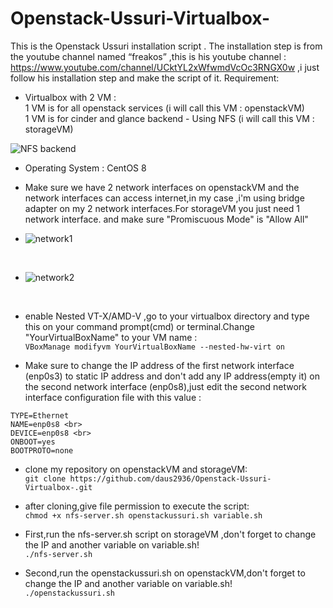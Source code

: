 # Openstack-Ussuri-Virtualbox-

This is the Openstack Ussuri installation script . The installation step is from the youtube channel named “freakos” ,this is his youtube channel : https://www.youtube.com/channel/UCktYL2xWfwmdVcOc3RNGX0w ,i just follow his installation step and make the script of it.
Requirement: <br />
- Virtualbox with 2 VM : <br />
1 VM is for all openstack services (i will call this VM : openstackVM) <br />
1 VM is for cinder and glance backend - Using NFS (i will call this VM : storageVM) <br />

![NFS backend](https://user-images.githubusercontent.com/55316038/110206473-71970a80-7eb0-11eb-81d9-849714a1da74.PNG) <br />

- Operating System : CentOS 8 <br />

- Make sure we have 2 network interfaces on openstackVM and the network interfaces can access internet,in my case ,i'm using bridge adapter on my 2 network interfaces.For storageVM you just need 1 network interface.
and make sure "Promiscuous Mode" is "Allow All"<br />
- ![network1](https://user-images.githubusercontent.com/55316038/110206769-5200e180-7eb2-11eb-882c-6b06768f7bcc.PNG)<br />
<br />

- ![network2](https://user-images.githubusercontent.com/55316038/110207509-81b1e880-7eb6-11eb-9945-2f8a7ad2bcbc.PNG)<br />
<br />

- enable Nested VT-X/AMD-V ,go to your virtualbox directory and type this on your command prompt(cmd) or terminal.Change "YourVirtualBoxName" to your VM name : <br />
`VBoxManage modifyvm YourVirtualBoxName --nested-hw-virt on` <br />

- Make sure to change the IP address of the first network interface (enp0s3) to static IP address and don't add any IP address(empty it) on the second network interface (enp0s8),just edit the second network interface configuration file with this value : <br />
```
TYPE=Ethernet 
NAME=enp0s8 <br>
DEVICE=enp0s8 <br>
ONBOOT=yes 
BOOTPROTO=none
```

- clone my repository on openstackVM and storageVM: <br />
`git clone https://github.com/daus2936/Openstack-Ussuri-Virtualbox-.git` <br />

- after cloning,give file permission to execute the script: <br />
`chmod +x nfs-server.sh openstackussuri.sh variable.sh` <br />

- First,run the nfs-server.sh script on storageVM ,don't forget to change the IP and another variable on variable.sh! <br />
`./nfs-server.sh` <br />

- Second,run the openstackussuri.sh on openstackVM,don't forget to change the IP and another variable on variable.sh! <br />
`./openstackussuri.sh` <br />
